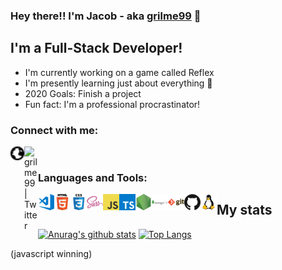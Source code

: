### Hey there!! I'm Jacob - aka [grilme99](https://devforum.roblox.com/u/grilme99/summary) 👋

## I'm a Full-Stack Developer!
- I'm currently working on a game called Reflex
- I'm presently learning just about everything 🤣
- 2020 Goals: Finish a project
- Fun fact: I'm a professional procrastinator!

### Connect with me:

[<img align="left" alt="grilme99" width="22px" src="https://raw.githubusercontent.com/iconic/open-iconic/master/svg/globe.svg" />](https://devforum.roblox.com/u/grilme99/summary)
[<img align="left" alt="grilme99 | Twitter" width="22px" src="https://cdn.jsdelivr.net/npm/simple-icons@v3/icons/twitter.svg" />](https://twitter.com/grilme99)
<br>

### Languages and Tools:

<img align="left" alt="Visual Studio Code" width="26px" src="https://raw.githubusercontent.com/github/explore/80688e429a7d4ef2fca1e82350fe8e3517d3494d/topics/visual-studio-code/visual-studio-code.png" />
<img align="left" alt="HTML5" width="26px" src="https://raw.githubusercontent.com/github/explore/80688e429a7d4ef2fca1e82350fe8e3517d3494d/topics/html/html.png" />
<img align="left" alt="CSS3" width="26px" src="https://raw.githubusercontent.com/github/explore/80688e429a7d4ef2fca1e82350fe8e3517d3494d/topics/css/css.png" />
<img align="left" alt="Sass" width="26px" src="https://raw.githubusercontent.com/github/explore/80688e429a7d4ef2fca1e82350fe8e3517d3494d/topics/sass/sass.png" />
<img align="left" alt="JavaScript" width="26px" src="https://raw.githubusercontent.com/github/explore/80688e429a7d4ef2fca1e82350fe8e3517d3494d/topics/javascript/javascript.png" />
<img align="left" alt="TypeScript" width="26px" src="https://raw.githubusercontent.com/github/explore/80688e429a7d4ef2fca1e82350fe8e3517d3494d/topics/typescript/typescript.png" />
<img align="left" alt="Node.js" width="26px" src="https://raw.githubusercontent.com/github/explore/80688e429a7d4ef2fca1e82350fe8e3517d3494d/topics/nodejs/nodejs.png" />
<img align="left" alt="MongoDB" width="26px" src="https://raw.githubusercontent.com/github/explore/80688e429a7d4ef2fca1e82350fe8e3517d3494d/topics/mongodb/mongodb.png" />
<img align="left" alt="Git" width="26px" src="https://raw.githubusercontent.com/github/explore/80688e429a7d4ef2fca1e82350fe8e3517d3494d/topics/git/git.png" />
<img align="left" alt="GitHub" width="26px" src="https://raw.githubusercontent.com/github/explore/78df643247d429f6cc873026c0622819ad797942/topics/github/github.png" />
<img align="left" alt="Linux" width="26px" src="https://raw.githubusercontent.com/github/explore/78df643247d429f6cc873026c0622819ad797942/topics/linux/linux.png" />

## My stats

[![Anurag's github stats](https://github-readme-stats.vercel.app/api?username=grilme99)](https://github.com/anuraghazra/github-readme-stats)
[![Top Langs](https://github-readme-stats.vercel.app/api/top-langs/?username=grilme99)](https://github.com/anuraghazra/github-readme-stats)

(javascript winning)

[website]: https://devforum.roblox.com/u/grilme99/summary
[twitter]: https://twitter.com/grilme99
